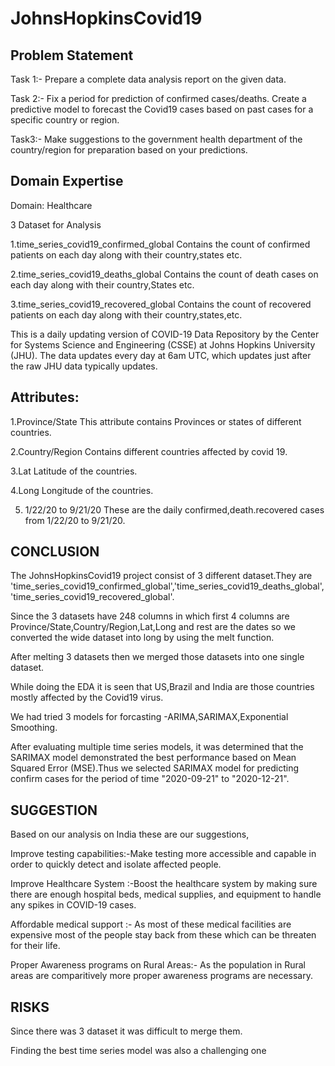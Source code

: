 # JohnsHopkinsCovid19

## Problem Statement
Task 1:- Prepare a complete data analysis report on the given data.

Task 2:- Fix a period for prediction of confirmed cases/deaths. Create a predictive model to forecast the Covid19 cases based on past cases for a specific country or region.

Task3:- Make suggestions to the government health department of the country/region for preparation based on your predictions.

## Domain Expertise
Domain: Healthcare

3 Dataset for Analysis

1.time_series_covid19_confirmed_global
Contains the count of confirmed patients on each day along with their country,states etc.

2.time_series_covid19_deaths_global
Contains the count of death cases on each day along with their country,States etc.

3.time_series_covid19_recovered_global
Contains the count of recovered patients on each day along with their country,states,etc.

This is a daily updating version of COVID-19 Data Repository by the Center for Systems Science and Engineering (CSSE) at Johns Hopkins University (JHU). The data updates every day at 6am UTC, which updates just after the raw JHU data typically updates.

## Attributes:
1.Province/State
This attribute contains Provinces or states of different countries.

2.Country/Region
Contains different countries affected by covid 19.

3.Lat
Latitude of the countries.

4.Long
Longitude of the countries.

5. 1/22/20 to 9/21/20
These are the daily confirmed,death.recovered cases from 1/22/20 to 9/21/20.

## CONCLUSION
The JohnsHopkinsCovid19 project consist of 3 different dataset.They are 'time_series_covid19_confirmed_global','time_series_covid19_deaths_global','time_series_covid19_recovered_global'.

Since the 3 datasets have 248 columns in which first 4 columns are Province/State,Country/Region,Lat,Long and rest are the dates so we converted the wide dataset into long by using the melt function.

After melting 3 datasets then we merged those datasets into one single dataset.

While doing the EDA it is seen that US,Brazil and India are those countries mostly affected by the Covid19 virus.

We had tried 3 models for forcasting -ARIMA,SARIMAX,Exponential Smoothing.

After evaluating multiple time series models, it was determined that the SARIMAX model demonstrated the best performance based on Mean Squared Error (MSE).Thus we selected SARIMAX model for predicting confirm cases for the period of time "2020-09-21" to "2020-12-21".

## SUGGESTION
Based on our analysis on India these are our suggestions,

Improve testing capabilities:-Make testing more accessible and capable in order to quickly detect and isolate affected people.

Improve Healthcare System :-Boost the healthcare system by making sure there are enough hospital beds, medical supplies, and equipment to handle any spikes in COVID-19 cases.

Affordable medical support :- As most of these medical facilities are expensive most of the people stay back from these which can be threaten for their life.

Proper Awareness programs on Rural Areas:- As the population in Rural areas are comparitively more proper awareness programs are necessary.

## RISKS
Since there was 3 dataset it was difficult to merge them.

Finding the best time series model was also a challenging one
